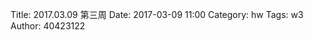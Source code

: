 Title: 2017.03.09 第三周
Date: 2017-03-09 11:00
Category: hw
Tags: w3
Author: 40423122

<!-- PELICAN_END_SUMMARY -->

